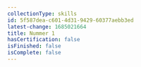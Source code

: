 ```yaml
---
collectionType: skills
id: 5f587dea-c601-4d31-9429-60377aebb3ed
latest-change: 1685021664
title: Nummer 1
hasCertification: false
isFinished: false
isComplete: false
---
```

